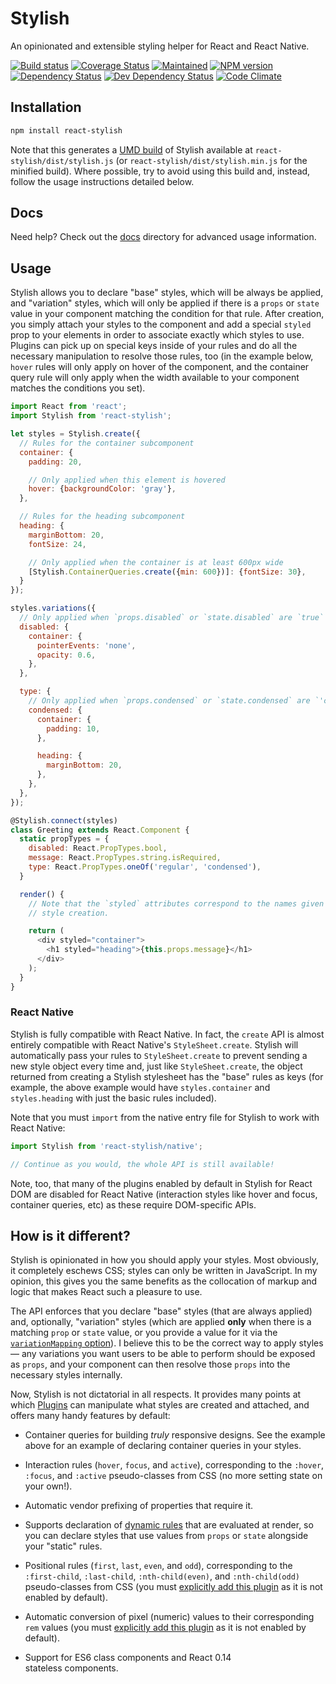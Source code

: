 # Stylish

An opinionated and extensible styling helper for React and React Native.

[![Build status][travis-image]][travis-url] [![Coverage Status][coveralls-image]][coveralls-url] [![Maintained][maintained-image]][maintained-url] [![NPM version][npm-image]][npm-url] [![Dependency Status][dependency-image]][dependency-url] [![Dev Dependency Status][devDependency-image]][devDependency-url] [![Code Climate][climate-image]][climate-url]

## Installation

```bash
npm install react-stylish
```

Note that this generates a [UMD build][umd-url] of Stylish available at `react-stylish/dist/stylish.js` (or `react-stylish/dist/stylish.min.js` for the minified build). Where possible, try to avoid using this build and, instead, follow the usage instructions detailed below.

## Docs

Need help? Check out the [docs][docs] directory for advanced usage information.

## Usage

Stylish allows you to declare "base" styles, which will be always be applied, and "variation" styles, which will only be applied if there is a `props` or `state` value in your component matching the condition for that rule. After creation, you simply attach your styles to the component and add a special `styled` prop to your elements in order to associate exactly which styles to use. Plugins can pick up on special keys inside of your rules and do all the necessary manipulation to resolve those rules, too (in the example below, `hover` rules will only apply on hover of the component, and the container query rule will only apply when the width available to your component matches the conditions you set).

```javascript
import React from 'react';
import Stylish from 'react-stylish';

let styles = Stylish.create({
  // Rules for the container subcomponent
  container: {
    padding: 20,

    // Only applied when this element is hovered
    hover: {backgroundColor: 'gray'},
  },

  // Rules for the heading subcomponent
  heading: {
    marginBottom: 20,
    fontSize: 24,

    // Only applied when the container is at least 600px wide
    [Stylish.ContainerQueries.create({min: 600})]: {fontSize: 30},
  }
});

styles.variations({
  // Only applied when `props.disabled` or `state.disabled` are `true`
  disabled: {
    container: {
      pointerEvents: 'none',
      opacity: 0.6,
    },
  },

  type: {
    // Only applied when `props.condensed` or `state.condensed` are `'condensed'`
    condensed: {
      container: {
        padding: 10,
      },

      heading: {
        marginBottom: 20,
      },
    },
  },
});

@Stylish.connect(styles)
class Greeting extends React.Component {
  static propTypes = {
    disabled: React.PropTypes.bool,
    message: React.PropTypes.string.isRequired,
    type: React.PropTypes.oneOf('regular', 'condensed'),
  }

  render() {
    // Note that the `styled` attributes correspond to the names given during
    // style creation.

    return (
      <div styled="container">
        <h1 styled="heading">{this.props.message}</h1>
      </div>
    );
  }
}
```

### React Native

Stylish is fully compatible with React Native. In fact, the `create` API is almost entirely compatible with React Native's `StyleSheet.create`. Stylish will automatically pass your rules to `StyleSheet.create` to prevent sending a new style object every time and, just like `StyleSheet.create`, the object returned from creating a Stylish stylesheet has the "base" rules as keys (for example, the above example would have `styles.container` and `styles.heading` with just the basic rules included).

Note that you must `import` from the native entry file for Stylish to work with React Native:

```javascript
import Stylish from 'react-stylish/native';

// Continue as you would, the whole API is still available!
```

Note, too, that many of the plugins enabled by default in Stylish for React DOM are disabled for React Native (interaction styles like hover and focus, container queries, etc) as these require DOM-specific APIs.

## How is it different?

Stylish is opinionated in how you should apply your styles. Most obviously, it completely eschews CSS; styles can only be written in JavaScript. In my opinion, this gives you the same benefits as the collocation of markup and logic that makes React such a pleasure to use.

The API enforces that you declare "base" styles (that are always applied) and, optionally, "variation" styles (which are applied **only** when there is a matching `prop` or `state` value, or you provide a value for it via the [`variationMapping` option]()). I believe this to be the correct way to apply styles — any variations you want users to be able to perform should be exposed as `props`, and your component can then resolve those `props` into the necessary styles internally.

Now, Stylish is not dictatorial in all respects. It provides many points at which [Plugins]() can manipulate what styles are created and attached, and offers many handy features by default:

* Container queries for building *truly* responsive designs. See the example above for an example of declaring container queries in your styles.

* Interaction rules (`hover`, `focus`, and `active`), corresponding to the `:hover`, `:focus`, and `:active` pseudo-classes from CSS (no more setting state on your own!).

* Automatic vendor prefixing of properties that require it.

* Supports declaration of [dynamic rules]() that are evaluated at render, so you can declare styles that use values from `props` or `state` alongside your "static" rules.

* Positional rules (`first`, `last`, `even`, and `odd`), corresponding to the `:first-child`, `:last-child`, `:nth-child(even)`, and `:nth-child(odd)` pseudo-classes from CSS (you must [explicitly add this plugin]() as it is not enabled by default).

* Automatic conversion of pixel (numeric) values to their corresponding `rem` values (you must [explicitly add this plugin]() as it is not enabled by default).

* Support for ES6 class components and React 0.14 stateless components.

[travis-url]: https://travis-ci.org/lemonmade/react-stylish
[travis-image]: https://travis-ci.org/lemonmade/react-stylish.svg?branch=master

[coveralls-url]: https://coveralls.io/github/lemonmade/react-stylish?branch=master
[coveralls-image]: https://coveralls.io/repos/lemonmade/react-stylish/badge.svg?branch=master&service=github

[dependency-url]: https://david-dm.org/lemonmade/react-stylish
[dependency-image]: https://david-dm.org/lemonmade/react-stylish.svg

[devDependency-url]: https://david-dm.org/lemonmade/react-stylish
[devDependency-image]: https://david-dm.org/lemonmade/react-stylish.svg

[npm-url]: https://npmjs.org/package/react-native-stylish
[npm-image]: http://img.shields.io/npm/v/react-native-stylish.svg?style=flat-square

[climate-url]: https://codeclimate.com/github/lemonmade/react-stylish
[climate-image]: http://img.shields.io/codeclimate/github/lemonmade/react-stylish.svg?style=flat-square

[maintained-url]: https://github.com/yannickcr/eslint-plugin-react/pulse
[maintained-image]: http://img.shields.io/badge/status-maintained-brightgreen.svg?style=flat-square

[umd-url]: https://github.com/umdjs/umd
[docs]: https://github.com/lemonmade/Stylish/tree/master/docs
